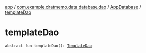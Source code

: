 [app](../../index.md) / [com.example.chatmemo.data.database.dao](../index.md) / [AppDatabase](index.md) / [templateDao](./template-dao.md)

# templateDao

`abstract fun templateDao(): `[`TemplateDao`](../-template-dao/index.md)